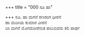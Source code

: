 +++
title = "000 ಸೂ ಹಾ"

+++
ಸೂ. ಹಾ ಮಗನೆ ರಣರಂಗ ಧೀರನೆ  
ಹಾ ಮದೀಯ ಕುಮಾರ ವೀರನೆ  
ಬಾ ಮಗನೆ ಮೊಗದೋರೆನುತ ಹಲುಬಿದನು ಕಲಿ ಪಾರ್ಥ